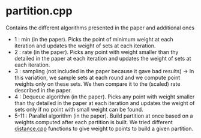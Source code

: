 # partition.cpp

Contains the different algorithms presented in the paper and additional ones

- 1 : min (in the paper). Picks the point of minimum weight at each iteration and updates the weight of sets at each iteration.
- 2 : rate (in the paper). Picks any point with weight smaller than thy detailed in the paper at each iteration and updates the weight of sets at each iteration.
- 3 : sampling (not included in the paper because it gave bad results) -> In this variation, we sample sets at each round and we compute point weights only on these sets. We then compare it to the (scaled) rate described in the paper. 
- 4 : Dequeue algorithm (in the paper). Picks any point with weight smaller than thy detailed in the paper at each iteration and updates the weight of sets only if no point with small weight can be found.
- 5-11 : Parallel algorithm (in the paper). Build partition at once based on a weights computed after each partition is built. We tried different [distance.cpp](./distance.md) functions to give weight to points to build a given partition.
